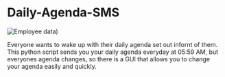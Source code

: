 # Daily-Agenda-SMS
![Employee data](https://imgur.com/a/rloTvCq))


Everyone wants to wake up with their daily agenda set out infornt of them. This python script sends you your daily agenda everyday at 05:59 AM, but everyones agenda changes, so there is a GUI that allows you to change your agenda easily and quickly.
